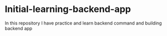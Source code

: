 # Initial-learning-backend-app
In this repository I have practice and learn backend command and building backend app

